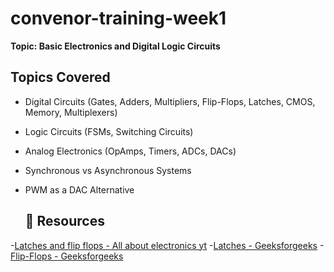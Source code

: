 # convenor-training-week1

**Topic: Basic Electronics and Digital Logic Circuits**

##  Topics Covered

- Digital Circuits (Gates, Adders, Multipliers, Flip-Flops, Latches, CMOS, Memory, Multiplexers)
- Logic Circuits (FSMs, Switching Circuits)
- Analog Electronics (OpAmps, Timers, ADCs, DACs)
- Synchronous vs Asynchronous Systems
- PWM as a DAC Alternative

  ## 🔗 Resources

-[Latches and flip flops - All about electronics yt](https://youtu.be/LTtuYeSmJ2g?si=UNq8mINmK0RAwN_6)
-[Latches - Geeksforgeeks](https://www.geeksforgeeks.org/latches-in-digital-logic/)
-[Flip-Flops - Geeksforgeeks](https://www.geeksforgeeks.org/flip-flop-types-their-conversion-and-applications/)
